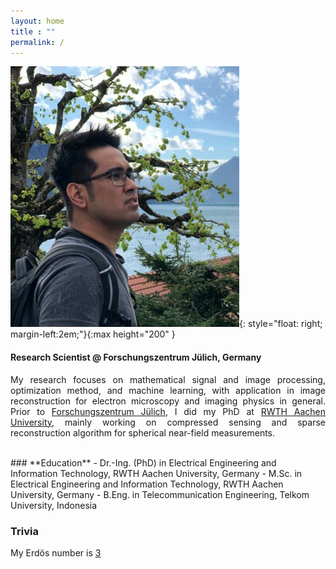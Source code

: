```yaml
---
layout: home
title : ""
permalink: /
---
```

![image](/assets/img/bild.png){: style="float: right; margin-left:2em;"}{:max height="200" }
#### **Research Scientist @ Forschungszentrum Jülich, Germany**

<p style="text-align: justify">My research focuses on mathematical signal and image processing, optimization method, and  machine learning, with application in image reconstruction for electron microscopy and imaging physics in general. Prior to <a href="https://www.fz-juelich.de">Forschungszentrum Jülich</a>, I did my PhD at <a href="https://www.rwth-aachen.de">RWTH Aachen University</a>, mainly working on compressed sensing and sparse reconstruction algorithm for spherical near-field measurements. </p>
<br>
<!--Since March 2022, I have been contributing to a project by <a href="https://yns-iggrd.org/">Yayasan Nusantara Sejati</a> as a content expert to help develop data science and machine learning course materials for students in the <a href="https://dayamaya.id/daftar-daerah/"> 3T</a> <i> (Terluar, Tertinggal, Terdepan)</i> area (isolated and left-behind regions) in Indonesia. The main challenge in this project is to deliver the complex fundamental theory of data science and machine learning such that it can be easily grasped. Additionally, a simple python implementation is also provided.</p>-->
### **Education** 
- Dr.-Ing. (PhD) in Electrical Engineering and Information Technology, RWTH Aachen University, Germany
- M.Sc. in  Electrical Engineering and Information Technology, RWTH Aachen University, Germany
- B.Eng. in Telecommunication Engineering, Telkom University, Indonesia

### **Trivia**
My Erdös number is <a href="https://mathscinet.ams.org/mathscinet/collaborationDistance.html">3</a>
